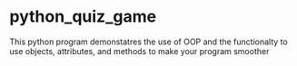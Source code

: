 # python_quiz_game

This python program demonstatres the use of OOP and the functionalty to use objects, attributes, and methods to make your program smoother
